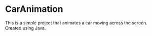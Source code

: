 # CarAnimation
This is a simple project that animates a car moving across the screen. Created using Java.
